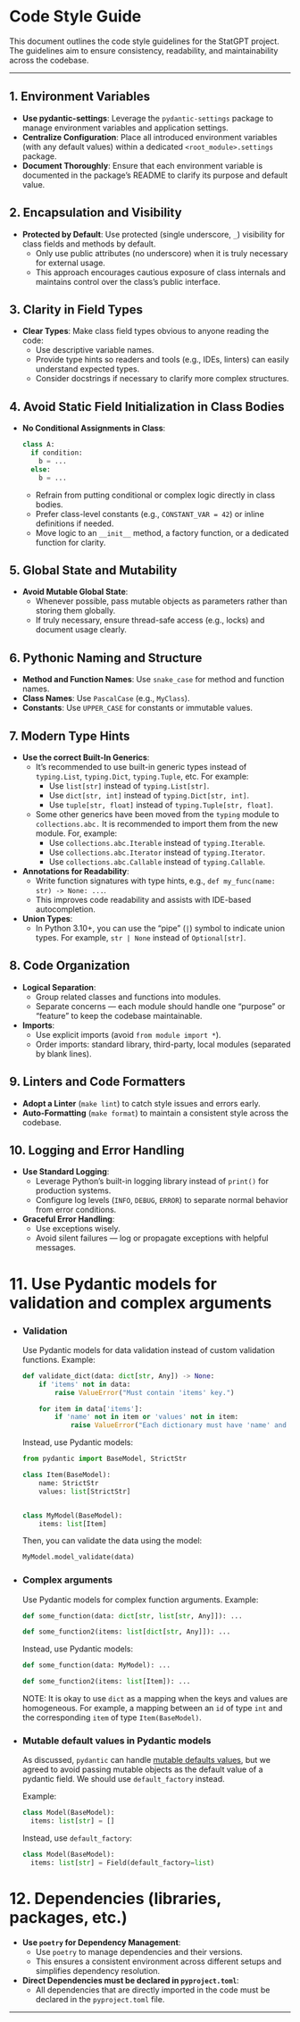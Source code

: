 # Code Style Guide

This document outlines the code style guidelines for the StatGPT project. The guidelines aim to ensure consistency,
readability, and maintainability across the codebase.

---

## 1. Environment Variables

- **Use pydantic-settings**: Leverage the `pydantic-settings` package to manage environment variables and application
  settings.
- **Centralize Configuration**: Place all introduced environment variables (with any default values) within a dedicated
  `<root_module>.settings` package.
- **Document Thoroughly**: Ensure that each environment variable is documented in the package’s README to clarify
  its purpose and default value.

## 2. Encapsulation and Visibility

- **Protected by Default**: Use protected (single underscore, `_`) visibility for class fields and methods by default.
    - Only use public attributes (no underscore) when it is truly necessary for external usage.
    - This approach encourages cautious exposure of class internals and maintains control over the class’s public
      interface.

## 3. Clarity in Field Types

- **Clear Types**: Make class field types obvious to anyone reading the code:
    - Use descriptive variable names.
    - Provide type hints so readers and tools (e.g., IDEs, linters) can easily understand expected types.
    - Consider docstrings if necessary to clarify more complex structures.

## 4. Avoid Static Field Initialization in Class Bodies

- **No Conditional Assignments in Class**:
  ```python
  class A:
    if condition:
      b = ...
    else:
      b = ...
  ```
    - Refrain from putting conditional or complex logic directly in class bodies.
    - Prefer class-level constants (e.g., `CONSTANT_VAR = 42`) or inline definitions if needed.
    - Move logic to an `__init__` method, a factory function, or a dedicated function for clarity.

## 5. Global State and Mutability

- **Avoid Mutable Global State**:
    - Whenever possible, pass mutable objects as parameters rather than storing them globally.
    - If truly necessary, ensure thread-safe access (e.g., locks) and document usage clearly.

## 6. Pythonic Naming and Structure

- **Method and Function Names**: Use `snake_case` for method and function names.
- **Class Names**: Use `PascalCase` (e.g., `MyClass`).
- **Constants**: Use `UPPER_CASE` for constants or immutable values.

## 7. Modern Type Hints

- **Use the correct Built-In Generics**:
  - It’s recommended to use built-in generic types instead of `typing.List`, `typing.Dict`,
    `typing.Tuple`, etc. For example:
      - Use `list[str]` instead of `typing.List[str]`.
      - Use `dict[str, int]` instead of `typing.Dict[str, int]`.
      - Use `tuple[str, float]` instead of `typing.Tuple[str, float]`.
  - Some other generics have been moved from the `typing` module to `collections.abc.`
    It is recommended to import them from the new module. For, example:
      - Use `collections.abc.Iterable` instead of `typing.Iterable`.
      - Use `collections.abc.Iterator` instead of `typing.Iterator`.
      - Use `collections.abc.Callable` instead of `typing.Callable`.
- **Annotations for Readability**:
    - Write function signatures with type hints, e.g., `def my_func(name: str) -> None: ...`.
    - This improves code readability and assists with IDE-based autocompletion.
- **Union Types**:
    - In Python 3.10+, you can use the “pipe” (`|`) symbol to indicate union types. For example, `str | None` instead of
      `Optional[str]`.

## 8. Code Organization

- **Logical Separation**:
    - Group related classes and functions into modules.
    - Separate concerns — each module should handle one “purpose” or “feature” to keep the codebase maintainable.
- **Imports**:
    - Use explicit imports (avoid `from module import *`).
    - Order imports: standard library, third-party, local modules (separated by blank lines).

## 9. Linters and Code Formatters

- **Adopt a Linter** (`make lint`) to catch style issues and errors early.
- **Auto-Formatting** (`make format`) to maintain a consistent style across the codebase.

## 10. Logging and Error Handling

- **Use Standard Logging**:
    - Leverage Python’s built-in logging library instead of `print()` for production systems.
    - Configure log levels (`INFO`, `DEBUG`, `ERROR`) to separate normal behavior from error conditions.
- **Graceful Error Handling**:
    - Use exceptions wisely.
    - Avoid silent failures — log or propagate exceptions with helpful messages.


# 11. Use Pydantic models for validation and complex arguments

- ### Validation
  Use Pydantic models for data validation instead of custom validation functions. Example:
  ```python
  def validate_dict(data: dict[str, Any]) -> None:
      if 'items' not in data:
          raise ValueError("Must contain 'items' key.")

      for item in data['items']:
          if 'name' not in item or 'values' not in item:
              raise ValueError("Each dictionary must have 'name' and 'values' keys.")
  ```
  Instead, use Pydantic models:
  ```python
  from pydantic import BaseModel, StrictStr

  class Item(BaseModel):
      name: StrictStr
      values: list[StrictStr]


  class MyModel(BaseModel):
      items: list[Item]
  ```
  Then, you can validate the data using the model:
  ```python
  MyModel.model_validate(data)
  ```

- ### Complex arguments
  Use Pydantic models for complex function arguments. Example:
  ```python
  def some_function(data: dict[str, list[str, Any]]): ...

  def some_function2(items: list[dict[str, Any]]): ...
  ```
  Instead, use Pydantic models:
  ```python
  def some_function(data: MyModel): ...

  def some_function2(items: list[Item]): ...
  ```
  NOTE: It is okay to use `dict` as a mapping when the keys and values are homogeneous.
  For example, a mapping between an `id` of type `int` and the corresponding `item` of type `Item(BaseModel)`.

- ### Mutable default values in Pydantic models
  As discussed, `pydantic` can handle
  [mutable defaults values](https://docs.pydantic.dev/latest/concepts/fields/#mutable-default-values),
  but we agreed to avoid passing mutable objects as the default value of a pydantic field.
  We should use `default_factory` instead.

  Example:
  ```python
  class Model(BaseModel):
    items: list[str] = []
  ```
  Instead, use `default_factory`:
  ```python
  class Model(BaseModel):
    items: list[str] = Field(default_factory=list)
  ```


# 12. Dependencies (libraries, packages, etc.)

- **Use `poetry` for Dependency Management**:
  - Use `poetry` to manage dependencies and their versions.
  - This ensures a consistent environment across different setups and simplifies dependency resolution.
- **Direct Dependencies must be declared in `pyproject.toml`**:
  - All dependencies that are directly imported in the code must be declared in the `pyproject.toml` file.


---
